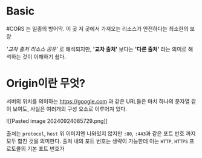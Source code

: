# Basic 

#CORS 는 일종의 방어막. 
이 곳 저 곳에서 가져오는 리소스가 안전하다는 최소한의 보장

*'교차 출처 리소스 공유'* 로 해석되지만, **'교차 출처'** 보다는 **'다른 출처'** 라는 의미로 해석하는 것이 이해하기 쉽다.

# Origin이란 무엇?

서버의 위치를 의미하는 https://google.com 과 같은 URL들은 마치 하나의 문자열 같이 보여도, 사실은 여러개의 구성 요소로 이루어져 있다.

![[Pasted image 20240924085729.png]]

출처는 `protocol`, `host` 위 이미지엔 나와있지 않지만 `:80`, `:443`과 같은 포트 번호 까지 모두 합친 것을 의미한다.  출처 내의 포트 번호는 생략이 가능한데 이는 `HTTP`, `HTTPS` 프로토콜의 기본 포트 번호가 